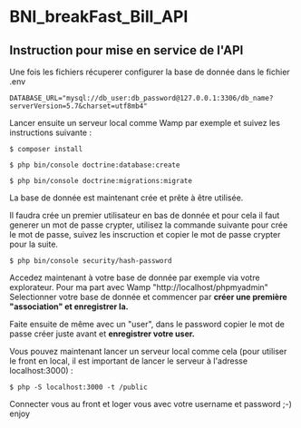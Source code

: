 # BNI_breakFast_Bill_API

## Instruction pour mise en service de l'API

Une fois les fichiers récuperer configurer la base de donnée dans le fichier .env
```
DATABASE_URL="mysql://db_user:db_password@127.0.0.1:3306/db_name?serverVersion=5.7&charset=utf8mb4"
```

Lancer ensuite un serveur local comme Wamp par exemple et suivez les instructions suivante :

```
$ composer install
```
```
$ php bin/console doctrine:database:create
```
```
$ php bin/console doctrine:migrations:migrate
```

La base de donnée est maintenant crée et prête à être utilisée.

Il faudra crée un premier utilisateur en bas de donnée et pour cela il faut generer un mot de passe crypter, utilisez la commande suivante pour crée le mot de passe, suivez les inscruction et copier le mot de passe crypter pour la suite.
```
$ php bin/console security/hash-password
 ```

Accedez maintenant à votre base de donnée par exemple via votre explorateur. Pour ma part avec Wamp "http://localhost/phpmyadmin"
Selectionner votre base de donnée et commencer par **créer une première "association" et enregistrer la.**

Faite ensuite de même avec un "user", dans le password copier le mot de passe créer juste avant et **enregistrer votre user.**

Vous pouvez maintenant lancer un serveur local comme cela (pour utiliser le front en local, il est important de lancer le serveur à l'adresse localhost:3000) :
```
$ php -S localhost:3000 -t /public
```

Connecter vous au front et loger vous avec votre username et password ;-) enjoy

